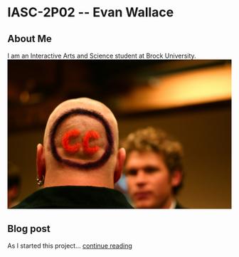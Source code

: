# IASC-2P02 -- Evan Wallace

## About Me

I am an Interactive Arts and Science student at Brock University. 
![](Images/CCguy.jpg)

## Blog post

As I started this project... [continue reading](blog)
